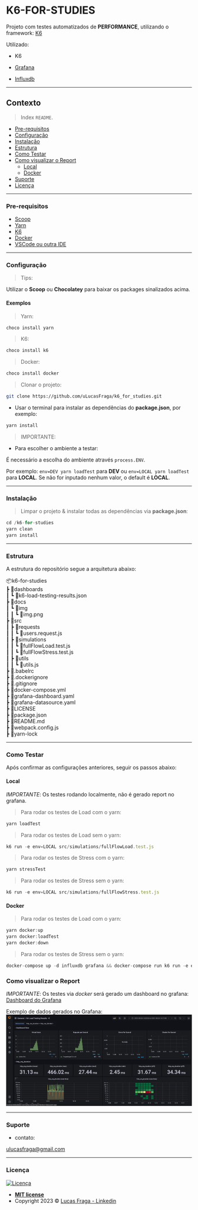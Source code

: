 # K6-FOR-STUDIES

Projeto com testes automatizados de **PERFORMANCE**, utilizando o framework: [K6](https://k6.io/)

Utilizado:

- K6

- [Grafana](https://grafana.com/)
- [Influxdb](https://github.com/influxdata/influxdb)

-----------------------

## Contexto

> Index `README`.

- [Pre-requisitos](#pre-requisitos)
- [Configuração](#configuração)
- [Instalação](#instalação)
- [Estrutura](#estrutura)
- [Como Testar](#como-testar)
- [Como visualizar o Report](#como-visualizar-o-report)
  - [Local](#local)
  - [Docker](#docker)
- [Suporte](#suporte)
- [Licença](#licença)

-----------------------

### Pre-requisitos

- [Scoop](https://www.makeuseof.com/windows-install-scoop/)
- [Yarn](https://edca.com.br/blog/instalando-o-nodejs-e-o-yarn-em-4-passos)
- [K6](https://k6.io/)
- [Docker](https://www.docker.com/get-started)
- [VSCode ou outra IDE](https://code.visualstudio.com/download)

-----------------------

### Configuração

> Tips:

Utilizar o **Scoop** ou **Chocolatey** para baixar os packages sinalizados acima.

#### Exemplos

> Yarn:

```bash
choco install yarn
```

> K6:

```bash
choco install k6
```

> Docker:

```bash
choco install docker
```

> Clonar o projeto:

```bash
git clone https://github.com/uLucasFraga/k6_for_studies.git
```

- Usar o terminal para instalar as dependências do **package.json**, por exemplo:

```js
yarn install
```

> IMPORTANTE:

- Para escolher o ambiente a testar:

É necessário a escolha do ambiente através `process.ENV`.

Por exemplo: `env=DEV yarn loadTest` para **DEV** ou `env=LOCAL yarn loadTest` para **LOCAL**.
Se não for inputado nenhum valor, o default é **LOCAL**.

-----------------------

### Instalação

> Limpar o projeto & instalar todas as dependências via **package.json**:

```js
cd /k6-for-studies
yarn clean
yarn install
```

-----------------------

### Estrutura

A estrutura do repositório segue a arquitetura abaixo:

📦k6-for-studies  
┣ 📂dashboards  
┃ ┗ 📜k6-load-testing-results.json  
┣ 📂docs  
┃ ┗ 📂img  
┃ ┃ ┗ 📜img.png  
┣ 📂src  
┃ ┣ 📂requests  
┃ ┃ ┗ 📜users.request.js  
┃ ┣ 📂simulations  
┃ ┃ ┗ 📜fullFlowLoad.test.js  
┃ ┃ ┗ 📜fullFlowStress.test.js  
┃ ┣ 📂utils  
┃ ┃  ┗ 📜utils.js  
┣ 📜.babelrc  
┣ 📜.dockerignore  
┣ 📜.gitignore  
┣ 📜docker-compose.yml  
┣ 📜grafana-dashboard.yaml  
┣ 📜grafana-datasource.yaml  
┣ 📜LICENSE  
┣ 📜package.json  
┣ 📜README.md  
┣ 📜webpack.config.js  
┣ 📜yarn-lock

-----------------------

### Como Testar

Após confirmar as configurações anteriores, seguir os passos abaixo:

#### Local

*IMPORTANTE*: Os testes rodando localmente, não é gerado report no grafana.

> Para rodar os testes de Load com o yarn:

```js
yarn loadTest
```

> Para rodar os testes de Load sem o yarn:

```js
k6 run -e env=LOCAL src/simulations/fullFlowLoad.test.js
```

> Para rodar os testes de Stress com o yarn:

```js
yarn stressTest
```

> Para rodar os testes de Stress sem o yarn:

```js
k6 run -e env=LOCAL src/simulations/fullFlowStress.test.js
```

#### Docker

> Para rodar os testes de Load com o yarn:

```js
yarn docker:up
yarn docker:loadTest
yarn docker:down
```

> Para rodar os testes de Stress sem o yarn:

```js
docker-compose up -d influxdb grafana && docker-compose run k6 run -e env=LOCAL ./src/simulations/fullFlowStress.test.js
```

### Como visualizar o Report

*IMPORTANTE*: Os testes via *docker* será gerado um dashboard no grafana: [Dashboard do Grafana](http://localhost:3000/d/k6/k6-load-testing-results?orgId=1&refresh=5s)

Exemplo de dados gerados no Grafana: ![DASHBOARD](./docs/img/img.png)

-----------------------

### Suporte

- contato:

<ulucasfraga@gmail.com>

-----------------------

### Licença

[![Licença](https://img.shields.io/:license-mit-blue.svg?style=flat-square)](http://badges.mit-license.org)

- **[MIT license](http://opensource.org/licenses/mit-license.php)**
- Copyright 2023 © <a href="https://www.linkedin.com/in/ulucasfraga/" target="_blank">Lucas Fraga - Linkedin</a>
